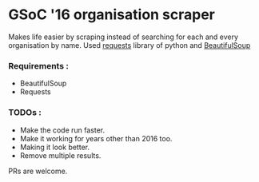 # GSoC '16 organisation scraper

Makes life easier by scraping instead of searching for each and every organisation by name. Used [requests](http://docs.python-requests.org/en/master/) library of python and [BeautifulSoup](https://www.crummy.com/software/BeautifulSoup/bs4/doc/)

### Requirements :
+ BeautifulSoup
+ Requests


### TODOs :
+ Make the code run faster.
+ Make it working for years other than 2016 too.
+ Making it look better.
+ Remove multiple results.

PRs are welcome.
